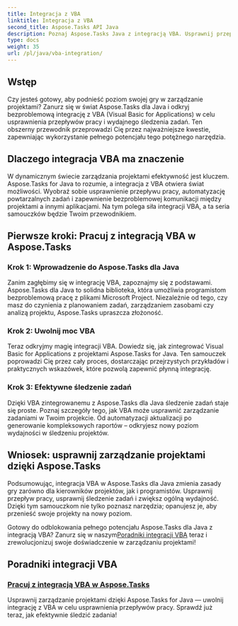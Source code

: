 ```yaml
---
title: Integracja z VBA
linktitle: Integracja z VBA
second_title: Aspose.Tasks API Java
description: Poznaj Aspose.Tasks Java z integracją VBA. Usprawnij przepływ pracy w projektach i usprawnij śledzenie zadań. Zapoznaj się z obszernymi samouczkami dotyczącymi bezproblemowej integracji z VBA!
type: docs
weight: 35
url: /pl/java/vba-integration/
---
```


## Wstęp

Czy jesteś gotowy, aby podnieść poziom swojej gry w zarządzanie projektami? Zanurz się w świat Aspose.Tasks dla Java i odkryj bezproblemową integrację z VBA (Visual Basic for Applications) w celu usprawnienia przepływów pracy i wydajnego śledzenia zadań. Ten obszerny przewodnik przeprowadzi Cię przez najważniejsze kwestie, zapewniając wykorzystanie pełnego potencjału tego potężnego narzędzia.

## Dlaczego integracja VBA ma znaczenie

W dynamicznym świecie zarządzania projektami efektywność jest kluczem. Aspose.Tasks for Java to rozumie, a integracja z VBA otwiera świat możliwości. Wyobraź sobie usprawnienie przepływu pracy, automatyzację powtarzalnych zadań i zapewnienie bezproblemowej komunikacji między projektami a innymi aplikacjami. Na tym polega siła integracji VBA, a ta seria samouczków będzie Twoim przewodnikiem.

## Pierwsze kroki: Pracuj z integracją VBA w Aspose.Tasks

### Krok 1: Wprowadzenie do Aspose.Tasks dla Java

Zanim zagłębimy się w integrację VBA, zapoznajmy się z podstawami. Aspose.Tasks dla Java to solidna biblioteka, która umożliwia programistom bezproblemową pracę z plikami Microsoft Project. Niezależnie od tego, czy masz do czynienia z planowaniem zadań, zarządzaniem zasobami czy analizą projektu, Aspose.Tasks upraszcza złożoność.

### Krok 2: Uwolnij moc VBA

Teraz odkryjmy magię integracji VBA. Dowiedz się, jak zintegrować Visual Basic for Applications z projektami Aspose.Tasks for Java. Ten samouczek poprowadzi Cię przez cały proces, dostarczając przejrzystych przykładów i praktycznych wskazówek, które pozwolą zapewnić płynną integrację.

### Krok 3: Efektywne śledzenie zadań

Dzięki VBA zintegrowanemu z Aspose.Tasks dla Java śledzenie zadań staje się proste. Poznaj szczegóły tego, jak VBA może usprawnić zarządzanie zadaniami w Twoim projekcie. Od automatyzacji aktualizacji po generowanie kompleksowych raportów – odkryjesz nowy poziom wydajności w śledzeniu projektów.

## Wniosek: usprawnij zarządzanie projektami dzięki Aspose.Tasks

Podsumowując, integracja VBA w Aspose.Tasks dla Java zmienia zasady gry zarówno dla kierowników projektów, jak i programistów. Usprawnij przepływ pracy, usprawnij śledzenie zadań i zwiększ ogólną wydajność. Dzięki tym samouczkom nie tylko poznasz narzędzia; opanujesz je, aby przenieść swoje projekty na nowy poziom.

 Gotowy do odblokowania pełnego potencjału Aspose.Tasks dla Java z integracją VBA? Zanurz się w naszym[Poradniki integracji VBA](./work-with-vba/) teraz i zrewolucjonizuj swoje doświadczenie w zarządzaniu projektami!
## Poradniki integracji VBA
### [Pracuj z integracją VBA w Aspose.Tasks](./work-with-vba/)
Usprawnij zarządzanie projektami dzięki Aspose.Tasks for Java — uwolnij integrację z VBA w celu usprawnienia przepływów pracy. Sprawdź już teraz, jak efektywnie śledzić zadania!